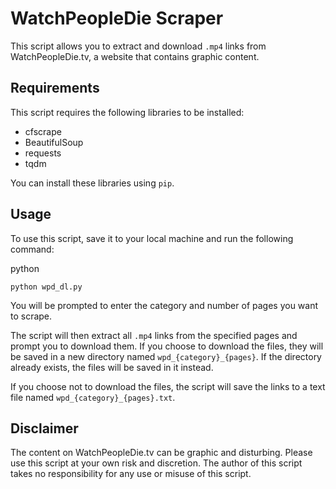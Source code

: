 WatchPeopleDie Scraper
======================

This script allows you to extract and download `.mp4` links from WatchPeopleDie.tv, a website that contains graphic content.

Requirements
------------

This script requires the following libraries to be installed:

-   cfscrape
-   BeautifulSoup
-   requests
-   tqdm

You can install these libraries using `pip`.

Usage
-----

To use this script, save it to your local machine and run the following command:

python

```
python wpd_dl.py

```

You will be prompted to enter the category and number of pages you want to scrape.

The script will then extract all `.mp4` links from the specified pages and prompt you to download them. If you choose to download the files, they will be saved in a new directory named `wpd_{category}_{pages}`. If the directory already exists, the files will be saved in it instead.

If you choose not to download the files, the script will save the links to a text file named `wpd_{category}_{pages}.txt`.

Disclaimer
----------

The content on WatchPeopleDie.tv can be graphic and disturbing. Please use this script at your own risk and discretion. The author of this script takes no responsibility for any use or misuse of this script.